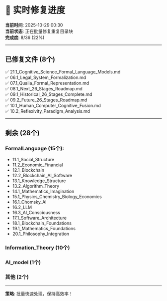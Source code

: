 # 🚀 实时修复进度

**当前时间**: 2025-10-29 00:30  
**当前状态**: 正在批量修复重复目录块  
**完成度**: 8/36 (22%)

---

## 已修复文件 (8个)

✅ 21.1_Cognitive_Science_Formal_Language_Models.md  
✅ 06.1_Legal_System_Formalization.md  
✅ 07.1_Qualia_Formal_Representation.md  
✅ 08.1_Next_26_Stages_Roadmap.md  
✅ 09.1_Historical_26_Stages_Complete.md  
✅ 09.2_Future_26_Stages_Roadmap.md  
✅ 10.1_Human_Computer_Cognitive_Fusion.md  
✅ 10.2_Reflexivity_Paradigm_Analysis.md  

---

## 剩余 (28个)

### FormalLanguage (15个):
- 11.1_Social_Structure
- 11.2_Economic_Financial
- 12.1_Blockchain
- 12.2_Blockchain_AI_Software
- 13.1_Knowledge_Structure
- 13.2_Algorithm_Theory
- 14.1_Mathematics_Imagination
- 15.1_Physics_Chemistry_Biology_Economics
- 16.1_Chomsky_AI
- 16.2_LLM
- 16.3_AI_Consciousness
- 17.1_Software_Architecture
- 18.1_Blockchain_Foundations
- 19.1_Mathematics_Foundations
- 20.1_Philosophy_Integration

### Information_Theory (10个)
### AI_model (1个)
### 其他 (2个)

---

**策略**: 批量快速处理，保持高效率！

